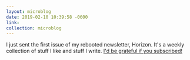 ```yaml
---
layout: microblog
date: 2019-02-10 10:39:58 -0600
link: 
collection: microblog
---
```

I just sent the first issue of my rebooted newsletter, Horizon. It's a weekly collection of stuff I like and stuff I write. [I'd be grateful if you subscribed!](https://buttondown.email/blundin)
